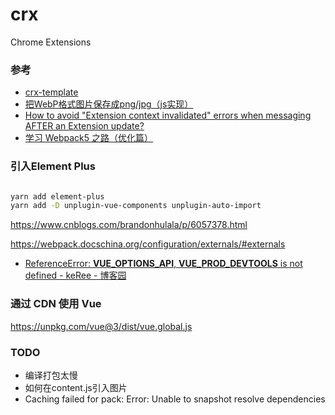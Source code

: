 # crx
Chrome Extensions


### 参考

- [crx-template](https://github.com/AdolphGithub/crx-template)
- [把WebP格式图片保存成png/jpg（js实现）](https://juejin.cn/post/7069254092538773518)
- [How to avoid "Extension context invalidated" errors when messaging AFTER an Extension update?](https://stackoverflow.com/questions/53939205/how-to-avoid-extension-context-invalidated-errors-when-messaging-after-an-exte)
- [学习 Webpack5 之路（优化篇）](https://www.cnblogs.com/o2team/p/15220107.html)

### 引入Element Plus

```sh

yarn add element-plus
yarn add -D unplugin-vue-components unplugin-auto-import

```



https://www.cnblogs.com/brandonhulala/p/6057378.html

https://webpack.docschina.org/configuration/externals/#externals

- [ReferenceError: __VUE_OPTIONS_API__, __VUE_PROD_DEVTOOLS__ is not defined - keRee - 博客园](https://www.cnblogs.com/keRee/p/16090130.html)

### 通过 CDN 使用 Vue

https://unpkg.com/vue@3/dist/vue.global.js



### TODO

- 编译打包太慢
- 如何在content.js引入图片
- Caching failed for pack: Error: Unable to snapshot resolve dependencies